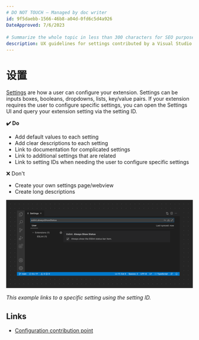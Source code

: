 ```yaml
---
# DO NOT TOUCH — Managed by doc writer
id: 9f5daebb-1566-46b8-a04d-0fd6c5d4a926
DateApproved: 7/6/2023

# Summarize the whole topic in less than 300 characters for SEO purpose
description: UX guidelines for settings contributed by a Visual Studio Code extension.
---
```


# 设置

[Settings](/api/references/contribution-points#contributes.configuration) are how a user can configure your extension. Settings can be inputs boxes, booleans, dropdowns, lists, key/value pairs. If your extension requires the user to configure specific settings, you can open the Settings UI and query your extension setting via the setting ID.

**✔️ Do**

- Add default values to each setting
- Add clear descriptions to each setting
- Link to documentation for complicated settings
- Link to additional settings that are related
- Link to setting IDs when needing the user to configure specific settings

❌ Don't

- Create your own settings page/webview
- Create long descriptions

![Settings](images/examples/settings.png)

_This example links to a specific setting using the setting ID._

## Links

- [Configuration contribution point](/api/references/contribution-points#contributes.configuration)
